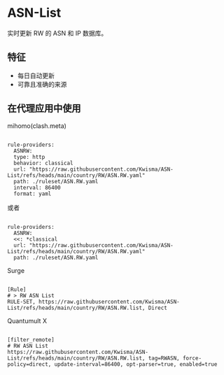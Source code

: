
# ASN-List
    
实时更新 RW 的 ASN 和 IP 数据库。
    
## 特征
    
- 每日自动更新
- 可靠且准确的来源
    
## 在代理应用中使用
    
mihomo(clash.meta)
   
<pre><code class="language-javascript">
rule-providers:
  ASNRW:
  type: http
  behavior: classical
  url: "https://raw.githubusercontent.com/Kwisma/ASN-List/refs/heads/main/country/RW/ASN.RW.yaml"
  path: ./ruleset/ASN.RW.yaml
  interval: 86400
  format: yaml
</code></pre>

或者

<pre><code class="language-javascript">
rule-providers:
  ASNRW:
  <<: *classical
  url: "https://raw.githubusercontent.com/Kwisma/ASN-List/refs/heads/main/country/RW/ASN.RW.yaml"
  path: ./ruleset/ASN.RW.yaml
</code></pre>
    
Surge
    
<pre><code class="language-javascript">
[Rule]
# > RW ASN List
RULE-SET, https://raw.githubusercontent.com/Kwisma/ASN-List/refs/heads/main/country/RW/ASN.RW.list, Direct
</code></pre>
    
Quantumult X
    
<pre><code class="language-javascript">
[filter_remote]
# RW ASN List
https://raw.githubusercontent.com/Kwisma/ASN-List/refs/heads/main/country/RW/ASN.RW.list, tag=RWASN, force-policy=direct, update-interval=86400, opt-parser=true, enabled=true
</code></pre>
